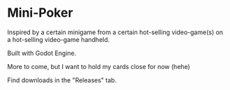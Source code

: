 # Mini-Poker
Inspired by a certain minigame from a certain hot-selling video-game(s) on a hot-selling video-game handheld.

Built with Godot Engine.

More to come, but I want to hold my cards close for now (hehe)

Find downloads in the "Releases" tab.
